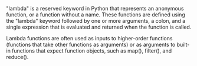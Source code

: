 "lambda" is a reserved keyword in Python that represents an anonymous function, or a function without a name. These functions are defined using the "lambda" keyword followed by one or more arguments, a colon, and a single expression that is evaluated and returned when the function is called.

Lambda functions are often used as inputs to higher-order functions (functions that take other functions as arguments) or as arguments to built-in functions that expect function objects, such as map(), filter(), and reduce().
